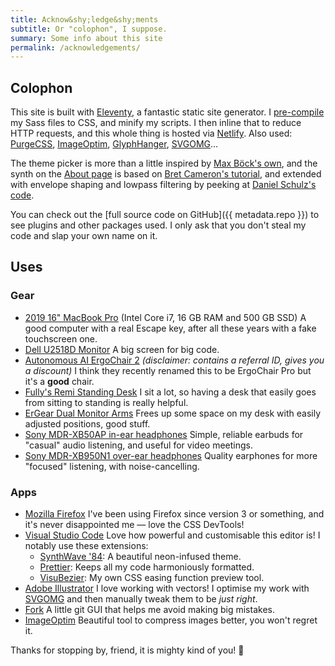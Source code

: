 ```yaml
---
title: Acknow&shy;ledge&shy;ments
subtitle: Or "colophon", I suppose.
summary: Some info about this site
permalink: /acknowledgements/
---
```


## Colophon

This site is built with [Eleventy](https://www.11ty.dev/), a fantastic static site generator. I [pre-compile](/blog/eleventy-asset-pipeline-precompiled-assets/) my Sass files to CSS, and minify my scripts. I then inline that to reduce HTTP requests, and this whole thing is hosted via [Netlify](https://netlify.com/). Also used: [PurgeCSS](https://purgecss.com), [ImageOptim](https://imageoptim.com/mac), [GlyphHanger](https://github.com/zachleat/glyphhanger), [SVGOMG](https://jakearchibald.github.io/svgomg/)…

The theme picker is more than a little inspired by [Max Böck's own](https://mxb.dev), and the synth on the [About page](/about/) is based on [Bret Cameron's tutorial](https://css-tricks.com/how-to-code-a-playable-synth-keyboard/), and extended with envelope shaping and lowpass filtering by peeking at [Daniel Schulz's code](https://iamschulz.com/building-a-synthesizer-in-javascript/).

You can check out the [full source code on GitHub]({{ metadata.repo }}) to see plugins and other packages used. I only ask that you don't steal my code and slap your own name on it.

## Uses

### Gear

-   [2019 16" MacBook Pro](https://www.apple.com/macbook-pro-16/) (Intel Core i7, 16 GB RAM and 500 GB SSD)
    A good computer with a real Escape key, after all these years with a fake touchscreen one.
-   [Dell U2518D Monitor](https://www.amazon.com/Dell-LED-Lit-Monitor-U2518D-Compatibility/dp/B075KGLYRL?linkCode=as2&tag=ratcgala-20)
    A big screen for big code.
-   [Autonomous AI ErgoChair 2](https://www.autonomous.ai/office-chairs/ergonomic-chair/?rid=7a4b2c) _(disclaimer: contains a referral ID, gives you a discount)_
    I think they recently renamed this to be ErgoChair Pro but it's a **good** chair.
-   [Fully's Remi Standing Desk](https://www.fully.com/standing-desks/remi-standing-desk.html)
    I sit a lot, so having a desk that easily goes from sitting to standing is really helpful.
-   [ErGear Dual Monitor Arms](https://www.amazon.com/gp/product/B085Y4HW8S?linkCode=as2&tag=ratcgala-20)
    Frees up some space on my desk with easily adjusted positions, good stuff.
-   [Sony MDR-XB50AP in-ear headphones](https://www.amazon.com/Sony-MDRXB50AP-Extra-Earbud-Headset/dp/B00JRD13T8?linkCode=as2&tag=ratcgala-20)
    Simple, reliable earbuds for "casual" audio listening, and useful for video meetings.
-   [Sony MDR-XB950N1 over-ear headphones](https://www.amazon.com/Sony-Wireless-Headphones-Bluetooth-Canceling/dp/B07KKMGG6H?linkCode=as2&tag=ratcgala-20)
    Quality earphones for more "focused" listening, with noise-cancelling.

### Apps

-   [Mozilla Firefox](https://www.mozilla.org/en-US/firefox/new/)
    I've been using Firefox since version 3 or something, and it's never disappointed me — love the CSS DevTools!
-   [Visual Studio Code](https://code.visualstudio.com/)
    Love how powerful and customisable this editor is! I notably use these extensions:
    -   [SynthWave '84](https://marketplace.visualstudio.com/items?itemName=RobbOwen.synthwave-vscode): A beautiful neon-infused theme.
    -   [Prettier](https://marketplace.visualstudio.com/items?itemName=esbenp.prettier-vscode): Keeps all my code harmoniously formatted.
    -   [VisuBezier](https://marketplace.visualstudio.com/items?itemName=chriskirknielsen.visubezier): My own CSS easing function preview tool.
-   [Adobe Illustrator](https://www.adobe.com/products/illustrator.html)
    I love working with vectors! I optimise my work with [SVGOMG](https://jakearchibald.github.io/svgomg/) and then manually tweak them to be _just right_.
-   [Fork](https://fork.dev/)
    A little git GUI that helps me avoid making big mistakes.
-   [ImageOptim](https://imageoptim.com/mac)
    Beautiful tool to compress images better, you won't regret it.

Thanks for stopping by, friend, it is mighty kind of you! 👋